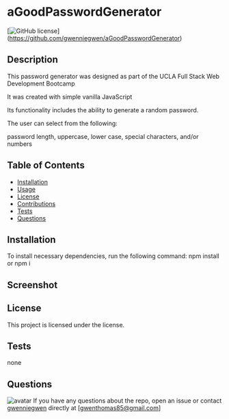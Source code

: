 # aGoodPasswordGenerator
                
[![GitHub license](https://img.shields.io/badge/license-MIT-blue.svg)]
(https://github.com/gwenniegwen/aGoodPasswordGenerator)

## Description
This password generator was designed as part of the UCLA Full Stack Web Development Bootcamp

It was created with simple vanilla JavaScript

Its functionality includes the ability to generate a random password. 

The user can select from the following:

password length, uppercase, lower case, special characters, and/or numbers

## Table of Contents

* [Installation](#installation)
* [Usage](#usage)
* [License](#license)
* [Contributions](#contributions)
* [Tests](#tests)
* [Questions](#questions)

## Installation
To install necessary dependencies, run the following command: npm install or npm i

## Screenshot


## License
This project is licensed under the  license.

## Tests
none

## Questions
![avatar](https://avatars1.githubusercontent.com/u/55336348?v=4)
If you have any questions about the repo, open an issue or contact 
[gwenniegwen](https://api.github.com/users/gwenniegwen) 
directly at [gwenthomas85@gmail.com]
